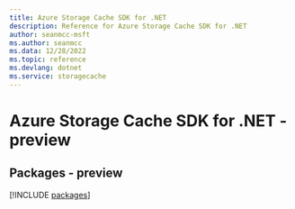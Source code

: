 ```yaml
---
title: Azure Storage Cache SDK for .NET
description: Reference for Azure Storage Cache SDK for .NET
author: seanmcc-msft
ms.author: seanmcc
ms.data: 12/28/2022
ms.topic: reference
ms.devlang: dotnet
ms.service: storagecache
---
```

# Azure Storage Cache SDK for .NET - preview
## Packages - preview
[!INCLUDE [packages](storage-cache-index.md)]